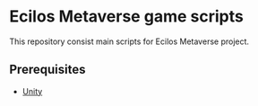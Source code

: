 # Ecilos Metaverse game scripts

This repository consist main scripts for Ecilos Metaverse project.

## Prerequisites

- [Unity][unity-dl]

<!-- Named links -->
[unity-dl]: https://unity.com/download
